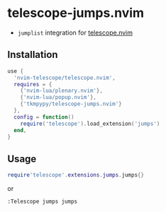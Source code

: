 # telescope-jumps.nvim

- `jumplist` integration for [telescope.nvim](https://github.com/nvim-telescope/telescope.nvim)

## Installation

```lua
use {
  'nvim-telescope/telescope.nvim',
  requires = {
    {'nvim-lua/plenary.nvim'},
    {'nvim-lua/popup.nvim'},
    {'tkmpypy/telescope-jumps.nvim'}
  },
  config = function()
    require('telescope').load_extension('jumps')
  end,
}
```

## Usage

```lua
require'telescope'.extensions.jumps.jumps{}
```

or

```vim
:Telescope jumps jumps
```

